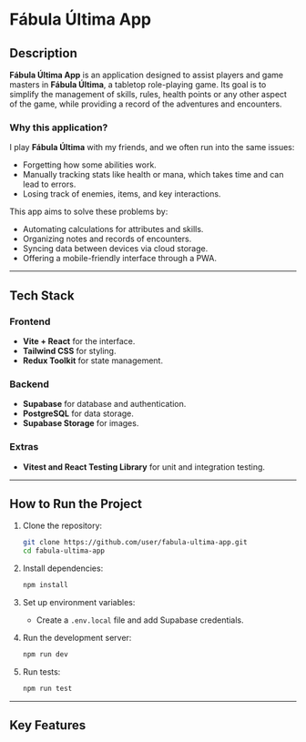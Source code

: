 # Fábula Última App

## Description
**Fábula Última App** is an application designed to assist players and game masters in **Fábula Última**, a tabletop role-playing game. Its goal is to simplify the management of skills, rules, health points or any other aspect of the game, while providing a record of the adventures and encounters.

### **Why this application?**
I play **Fábula Última** with my friends, and we often run into the same issues:
- Forgetting how some abilities work.
- Manually tracking stats like health or mana, which takes time and can lead to errors.
- Losing track of enemies, items, and key interactions.

This app aims to solve these problems by:
- Automating calculations for attributes and skills.
- Organizing notes and records of encounters.
- Syncing data between devices via cloud storage.
- Offering a mobile-friendly interface through a PWA.

---

## Tech Stack

### **Frontend**
- **Vite + React** for the interface.
- **Tailwind CSS** for styling.
- **Redux Toolkit** for state management.

### **Backend**
- **Supabase** for database and authentication.
- **PostgreSQL** for data storage.
- **Supabase Storage** for images.

### **Extras**
- **Vitest and React Testing Library** for unit and integration testing.

---

## How to Run the Project

1. Clone the repository:
   ```sh
   git clone https://github.com/user/fabula-ultima-app.git
   cd fabula-ultima-app
   ```

2. Install dependencies:
   ```sh
   npm install
   ```

3. Set up environment variables:
   - Create a `.env.local` file and add Supabase credentials.

4. Run the development server:
   ```sh
   npm run dev
   ```

5. Run tests:
   ```sh
   npm run test
   ```

---

## Key Features


